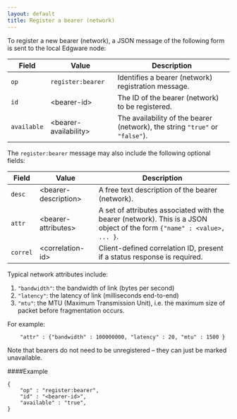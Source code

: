 ```yaml
---
layout: default
title: Register a bearer (network)
---
```


To register a new bearer (network), a JSON message of the following form is sent to the local Edgware node:

| Field          | Value                  | Description |
| -------------- | ---------------------- | ----------- | 
| `op`           | `register:bearer`      | Identifies a bearer (network) registration message. |
| `id`           | \<bearer-id>           | The ID of the bearer (network) to be registered. |
| `available`    | \<bearer-availability> | The availability of the bearer (network), the string `"true"` or `"false"`). |

The `register:bearer` message may also include the following optional fields:

| Field    | Value                 | Description |
| -------- | ----------------------| ----------- | 
| `desc`   | \<bearer-description> | A free text description of the bearer (network).
| `attr`   | \<bearer-attributes>  | A set of attributes associated with the bearer (network). This is a JSON object of the form `{"name" : <value>, ... }`. |
| `correl` | \<correlation-id>     | Client-defined correlation ID, present if a status response is required.

Typical network attributes include:

1. `"bandwidth"`: the bandwidth of link (bytes per second)
2. `"latency"`: the latency of link (milliseconds end-to-end)
3. `"mtu"`: the MTU (Maximum Transmission Unit), i.e. the maximum size of packet before fragmentation occurs.

For example:

		"attr" : {"bandwidth" : 100000000, "latency" : 20, "mtu" : 1500 }   
    
Note that bearers do not need to be unregistered – they can just be marked unavailable.

####Example   

	{
		"op" : "register:bearer",
		"id" : "<bearer-id>",
		"available" : "true",
	}
